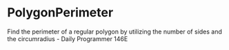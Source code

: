 PolygonPerimeter
================

Find the perimeter of a regular polygon by utilizing the number of sides and the circumradius - Daily Programmer 146E
